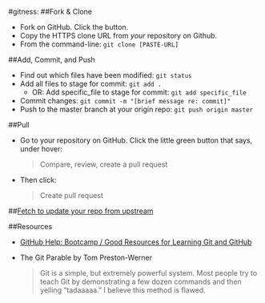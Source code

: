 #gitness:
##Fork & Clone
+ Fork on GitHub. Click the button.
+ Copy the HTTPS clone URL from *your* repository on Github.
+ From the command-line: `git clone [PASTE-URL]`

##Add, Commit, and Push
+ Find out which files have been modified: `git status`
+ Add all files to stage for commit: `git add .`
    + OR: Add specific_file to stage for commit: `git add specific_file`
+ Commit changes: `git commit -m "[brief message re: commit]"`
+ Push to the master branch at your origin repo: `git push origin master`

##Pull
+ Go to your repository on GitHub. Click the little green button that says, under hover:

    > Compare, review, create a pull request

+ Then click:

    > Create pull request

##[Fetch to update your repo from upstream][1]

##Resources
+ [GitHub Help: Bootcamp / Good Resources for Learning Git and GitHub][2]
+ The Git Parable by Tom Preston-Werner

    > Git is a simple, but extremely powerful system. Most people try to teach Git by demonstrating a few dozen commands and then yelling “tadaaaaa.” I believe this method is flawed.

<!-- Links -->

[1]: https://github.com/python-boot-camp/D01/blob/master/fetch.md
[2]: https://help.github.com/articles/good-resources-for-learning-git-and-github/